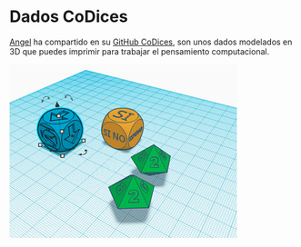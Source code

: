# Dados CoDices

[Angel](https://twitter.com/anlobarri) ha compartido en su [GitHub CoDices](https://github.com/laescuelamaker/CoDices), son unos dados modelados en 3D que puedes imprimir para trabajar el pensamiento computacional.

![](/assets/dados-codices-programacion.png)


